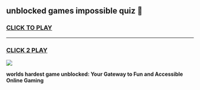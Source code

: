 
## unblocked games impossible quiz 👋
<h3>
<a href="https://premium.freeplayer.one?title=unblocked_games_impossible_quiz&ref=13F">CLICK TO PLAY</a></h3>
<hr>

<h3>
<a href="https://premium.freeplayer.one?title=unblocked_games_impossible_quiz&ref=13F">CLICK 2 PLAY</a>
  
</h3>

<a href="https://premium.freeplayer.one?title=unblocked_games_impossible_quiz&ref=12F/"><img src="https://clearcache.store/games.png"></a>


**worlds hardest game unblocked: Your Gateway to Fun and Accessible Online Gaming**
